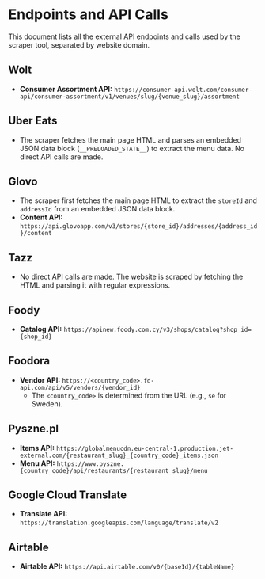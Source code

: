 # Endpoints and API Calls

This document lists all the external API endpoints and calls used by the scraper tool, separated by website domain.

## Wolt

*   **Consumer Assortment API:** `https://consumer-api.wolt.com/consumer-api/consumer-assortment/v1/venues/slug/{venue_slug}/assortment`

## Uber Eats

*   The scraper fetches the main page HTML and parses an embedded JSON data block (`__PRELOADED_STATE__`) to extract the menu data. No direct API calls are made.

## Glovo

*   The scraper first fetches the main page HTML to extract the `storeId` and `addressId` from an embedded JSON data block.
*   **Content API:** `https://api.glovoapp.com/v3/stores/{store_id}/addresses/{address_id}/content`

## Tazz

*   No direct API calls are made. The website is scraped by fetching the HTML and parsing it with regular expressions.

## Foody

*   **Catalog API:** `https://apinew.foody.com.cy/v3/shops/catalog?shop_id={shop_id}`

## Foodora

*   **Vendor API:** `https://<country_code>.fd-api.com/api/v5/vendors/{vendor_id}`
    *   The `<country_code>` is determined from the URL (e.g., `se` for Sweden).

## Pyszne.pl

*   **Items API:** `https://globalmenucdn.eu-central-1.production.jet-external.com/{restaurant_slug}_{country_code}_items.json`
*   **Menu API:** `https://www.pyszne.{country_code}/api/restaurants/{restaurant_slug}/menu`

## Google Cloud Translate

*   **Translate API:** `https://translation.googleapis.com/language/translate/v2`

## Airtable

*   **Airtable API:** `https://api.airtable.com/v0/{baseId}/{tableName}`
